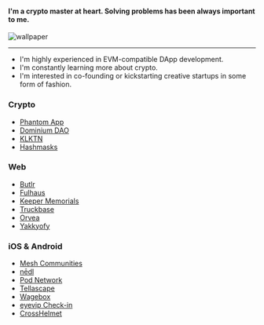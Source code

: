 #### I'm a crypto master at heart. Solving problems has been always important to me.

![wallpaper](https://i.ibb.co/CKD1cHH/template.png)

---


- I'm highly experienced in EVM-compatible DApp development.
- I'm constantly learning more about crypto.
- I'm interested in co-founding or kickstarting creative startups in some form of fashion.


### Crypto
- [Phantom App](https://phantom.app/)
- [Dominium DAO](https://dominiumdao.finance)
- [KLKTN](https://klktn.com)
- [Hashmasks](https://thehashmasks.com)

### Web
- [Butlr](https://butlr.io)
- [Fulhaus](https://fulhaus.com)
- [Keeper Memorials](https://www.mykeeper.com/)
- [Truckbase](https://truckbase.ai/)
- [Orvea](https://www.orvea.io/)
- [Yakkyofy](https://www.yakkyofy.com)

### iOS & Android
- [Mesh Communities](https://apps.apple.com/us/app/mesh-communities/id1473534230)
- [nēdl](https://apps.apple.com/us/app/n%C4%93dl-find-voices-be-heard/id1367332698)
- [Pod Network](https://apps.apple.com/us/app/pod-network/id1481372679?ls=1)
- [Tellascape](https://apps.apple.com/us/app/tellascape/id1462461606)
- [Wagebox](https://apps.apple.com/gb/app/wagebox-easy-money-management/id1506631876)
- [eyevip Check-in](https://apps.apple.com/tt/app/eyevip-check-in/id1471634873)
- [CrossHelmet](https://apps.apple.com/tt/app/crosshelmet/id1471310161)
